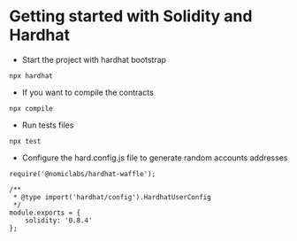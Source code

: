 # Getting started with Solidity and Hardhat

- Start the project with hardhat bootstrap

```
npx hardhat
```

- If you want to compile the contracts

```
npx compile
```

- Run tests files

```
npx test
```

- Configure the hard.config.js file to generate random accounts addresses

```
require('@nomiclabs/hardhat-waffle');

/**
 * @type import('hardhat/config').HardhatUserConfig
 */
module.exports = {
	solidity: '0.8.4'
};

```
